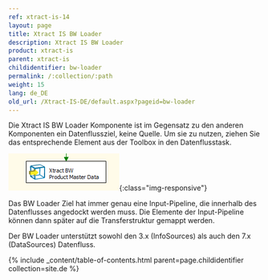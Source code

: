 ```yaml
---
ref: xtract-is-14
layout: page
title: Xtract IS BW Loader
description: Xtract IS BW Loader
product: xtract-is
parent: xtract-is
childidentifier: bw-loader
permalink: /:collection/:path
weight: 15
lang: de_DE
old_url: /Xtract-IS-DE/default.aspx?pageid=bw-loader
---
```


Die Xtract IS BW Loader Komponente ist im Gegensatz zu den anderen Komponenten ein Datenflussziel, keine Quelle. Um sie zu nutzen, ziehen Sie das entsprechende Element aus der Toolbox in den Datenflusstask.

![BWLoader](/img/content/BWLoader.png){:class="img-responsive"}

Das BW Loader Ziel hat immer genau eine Input-Pipeline, die innerhalb des Datenflusses angedockt werden muss. Die Elemente der Input-Pipeline können dann später auf die Transferstruktur gemappt werden.

Der BW Loader unterstützt sowohl den 3.x (InfoSources) als auch den 7.x (DataSources) Datenfluss.

{% include _content/table-of-contents.html parent=page.childidentifier collection=site.de %}